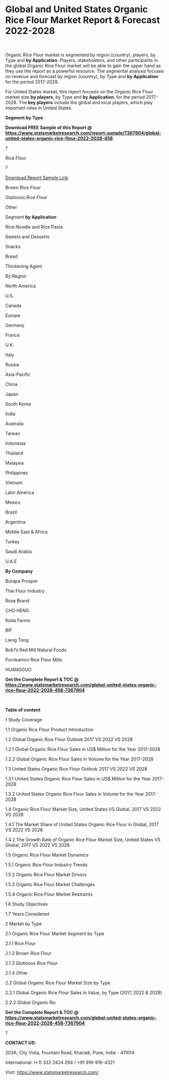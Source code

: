 <h1>Global and United States Organic Rice Flour Market Report & Forecast 2022-2028</h1><br/><p>Organic Rice Flour market is segmented by region (country), players, by Type and <strong>by Application</strong>. Players, stakeholders, and other participants in the global Organic Rice Flour market will be able to gain the upper hand as they use the report as a powerful resource. The segmental analysis focuses on revenue and forecast by region (country), by Type and <strong>by Application</strong> for the period 2017-2028.</p>
 
 
 
 <p>For United States market, this report focuses on the Organic Rice Flour market size <strong>by players</strong>, by Type and <strong>by Application</strong>, for the period 2017-2028. The <strong>key players</strong> include the global and local players, which play important roles in United States.</p>
 
 
 
 <p><strong>Segment by Type</strong></p>
 
 
 
 <div><b>Download FREE Sample of this Report @ <a href="https://www.statsmarketresearch.com/download-free-sample/7367904/global-united-states-organic-rice-flour-2022-2028-458">https://www.statsmarketresearch.com/report-sample/7367904/global-united-states-organic-rice-flour-2022-2028-458</a></b></div>
 
 
 
 <p>? </p>
 
 
 
 <p>Rice Flour</p>
 
 
 
 <p>? </p>
 
 
 
 <p><a href="https://www.statsmarketresearch.com/download-free-sample/7367904/global-united-states-organic-rice-flour-2022-2028-458">Download Report Sample Link</a></p>
 
 
 
 <p>Brown Rice Flour</p>
 
 
 
 <p>Glutinous Rice Flour</p>
 
 
 
 <p>Other</p>
 
 
 
 <p>Segment <strong>by Application</strong></p>
 
 
 
 <p>Rice Noodle and Rice Pasta</p>
 
 
 
 <p>Sweets and Desserts</p>
 
 
 
 <p>Snacks</p>
 
 
 
 <p>Bread</p>
 
 
 
 <p>Thickening Agent</p>
 
 
 
 <p>By Region</p>
 
 
 
 <p>North America</p>
 
 
 
 <p>U.S.</p>
 
 
 
 <p>Canada</p>
 
 
 
 <p>Europe</p>
 
 
 
 <p>Germany</p>
 
 
 
 <p>France</p>
 
 
 
 <p>U.K.</p>
 
 
 
 <p>Italy</p>
 
 
 
 <p>Russia</p>
 
 
 
 <p>Asia-Pacific</p>
 
 
 
 <p>China</p>
 
 
 
 <p>Japan</p>
 
 
 
 <p>South Korea</p>
 
 
 
 <p>India</p>
 
 
 
 <p>Australia</p>
 
 
 
 <p>Taiwan</p>
 
 
 
 <p>Indonesia</p>
 
 
 
 <p>Thailand</p>
 
 
 
 <p>Malaysia</p>
 
 
 
 <p>Philippines</p>
 
 
 
 <p>Vietnam</p>
 
 
 
 <p>Latin America</p>
 
 
 
 <p>Mexico</p>
 
 
 
 <p>Brazil</p>
 
 
 
 <p>Argentina</p>
 
 
 
 <p>Middle East & Africa</p>
 
 
 
 <p>Turkey</p>
 
 
 
 <p>Saudi Arabia</p>
 
 
 
 <p>U.A.E</p>
 
 
 
 <p><strong>By Company</strong></p>
 
 
 
 <p>Burapa Prosper</p>
 
 
 
 <p>Thai Flour Industry</p>
 
 
 
 <p>Rose Brand</p>
 
 
 
 <p>CHO HENG</p>
 
 
 
 <p>Koda Farms</p>
 
 
 
 <p>BIF</p>
 
 
 
 <p>Lieng Tong</p>
 
 
 
 <p>Bob?s Red Mill Natural Foods</p>
 
 
 
 <p>Pornkamon Rice Flour Mills</p>
 
 
 
 <p>HUANGGUO</p>
 
 
 
 <div><b>Get the Complete Report & TOC @ <a href="https://www.statsmarketresearch.com/global-united-states-organic-rice-flour-2022-2028-458-7367904">https://www.statsmarketresearch.com/global-united-states-organic-rice-flour-2022-2028-458-7367904</a></b></div>
 
 
 
 <p><br />
 
 <b>Table of content</b></p>
 
 
 
 <p>1 Study Coverage<br />
 
 1.1 Organic Rice Flour Product Introduction<br />
 
 1.2 Global Organic Rice Flour Outlook 2017 VS 2022 VS 2028<br />
 
 1.2.1 Global Organic Rice Flour Sales in US$ Million for the Year 2017-2028<br />
 
 1.2.2 Global Organic Rice Flour Sales in Volume for the Year 2017-2028<br />
 
 1.3 United States Organic Rice Flour Outlook 2017 VS 2022 VS 2028<br />
 
 1.3.1 United States Organic Rice Flour Sales in US$ Million for the Year 2017-2028<br />
 
 1.3.2 United States Organic Rice Flour Sales in Volume for the Year 2017-2028<br />
 
 1.4 Organic Rice Flour Market Size, United States VS Global, 2017 VS 2022 VS 2028<br />
 
 1.4.1 The Market Share of United States Organic Rice Flour in Global, 2017 VS 2022 VS 2028<br />
 
 1.4.2 The Growth Rate of Organic Rice Flour Market Size, United States VS Global, 2017 VS 2022 VS 2028<br />
 
 1.5 Organic Rice Flour Market Dynamics<br />
 
 1.5.1 Organic Rice Flour Industry Trends<br />
 
 1.5.2 Organic Rice Flour Market Drivers<br />
 
 1.5.3 Organic Rice Flour Market Challenges<br />
 
 1.5.4 Organic Rice Flour Market Restraints<br />
 
 1.6 Study Objectives<br />
 
 1.7 Years Considered<br />
 
 2 Market by Type<br />
 
 2.1 Organic Rice Flour Market Segment by Type<br />
 
 2.1.1 Rice Flour<br />
 
 2.1.2 Brown Rice Flour<br />
 
 2.1.3 Glutinous Rice Flour<br />
 
 2.1.4 Other<br />
 
 2.2 Global Organic Rice Flour Market Size by Type<br />
 
 2.2.1 Global Organic Rice Flour Sales in Value, by Type (2017, 2022 & 2028)<br />
 
 2.2.2 Global Organic Ric</p>
 
 
 
 <div><b>Get the Complete Report & TOC @ <a href="https://www.statsmarketresearch.com/global-united-states-organic-rice-flour-2022-2028-458-7367904">https://www.statsmarketresearch.com/global-united-states-organic-rice-flour-2022-2028-458-7367904</a></b></div>
 
 
 
 <p>? </p>
 
 
 
 <p><b>CONTACT US:</b><br />
 
 203A, City Vista, Fountain Road, Kharadi, Pune, India - 411014<br />
 
 International: (+1) 332 2424 294 / +91 916-916-4321<br />
 
 Visit: <a href="https://www.statsmarketresearch.com/">https://www.statsmarketresearch.com/</a></p>